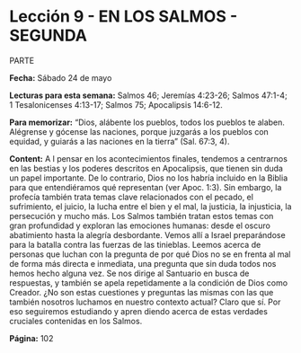 # Lección 9 - EN LOS SALMOS - SEGUNDA 
PARTE

**Fecha:** Sábado 24 de mayo

**Lecturas para esta semana:** Salmos 46; Jeremías 4:23-26; Salmos
47:1-4; 1 Tesalonicenses 4:13-17; Salmos 75; Apocalipsis 14:6-12.

**Para memorizar:** “Dios, alábente los pueblos, todos los pueblos te alaben. Alégrense y gócense las
naciones, porque juzgarás a los pueblos con equidad, y guiarás a las naciones en
la tierra” (Sal. 67:3, 4).



**Content:** 
A
l pensar en los acontecimientos finales, tendemos a centrarnos en las
bestias y los poderes descritos en Apocalipsis, que tienen sin duda un
papel importante. De lo contrario, Dios no los habría incluido en la Biblia
para que entendiéramos qué representan (ver Apoc. 1:3). Sin embargo, la profecía
también trata temas clave relacionados con el pecado, el sufrimiento, el juicio, la
lucha entre el bien y el mal, la justicia, la injusticia, la persecución y mucho más.
Los Salmos también tratan estos temas con gran profundidad y exploran las
emociones humanas: desde el oscuro abatimiento hasta la alegría desbordante.
Vemos allí a Israel preparándose para la batalla contra las fuerzas de las tinieblas.
Leemos acerca de personas que luchan con la pregunta de por qué Dios no se en­
frenta al mal de forma más directa e inmediata, una pregunta que sin duda todos
nos hemos hecho alguna vez. Se nos dirige al Santuario en busca de respuestas,
y también se apela repetidamente a la condición de Dios como Creador. ¿No son
estas cuestiones y preguntas las mismas con las que también nosotros luchamos
en nuestro contexto actual? Claro que sí. Por eso seguiremos estudiando y apren­
diendo acerca de estas verdades cruciales contenidas en los Salmos.

**Página:** 102